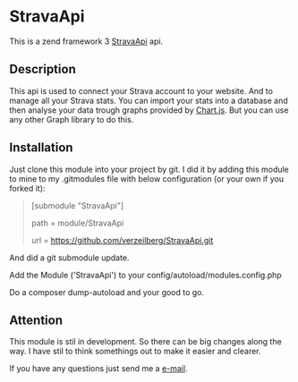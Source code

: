 # StravaApi

This is a zend framework 3 [StravaApi](https://www.strava.com) api.

## Description

This api is used to connect your Strava account to your website. And to manage all your
Strava stats. You can import your stats into a database and then analyse your data
trough graphs provided by [Chart.js](https://www.chartjs.org/). But you can use any other 
Graph library to do this.

## Installation
Just clone this module into your project by git. I did it by adding this module to mine
to my .gitmodules file with below configuration (or your own if you forked it):

>[submodule "StravaApi"]
>
>	path = module/StravaApi
>
>	url = https://github.com/verzeilberg/StravaApi.git

And did a git submodule update.

Add the Module ('StravaApi') to your config/autoload/modules.config.php

Do a composer dump-autoload and your good to go.

## Attention

This module is stil in development. So there can be big changes along the way. 
I have stil to think somethings out to make it easier and clearer.

If you have any questions just send me a [e-mail](http://mailto:sander@verzeilberg.nl). 

 


